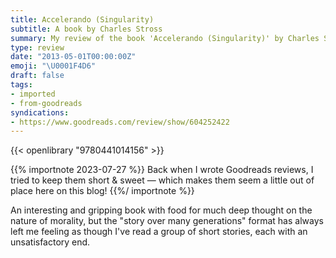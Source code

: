 ```yaml
---
title: Accelerando (Singularity)
subtitle: A book by Charles Stross
summary: My review of the book 'Accelerando (Singularity)' by Charles Stross
type: review
date: "2013-05-01T00:00:00Z"
emoji: "\U0001F4D6"
draft: false
tags:
- imported
- from-goodreads
syndications:
- https://www.goodreads.com/review/show/604252422
---
```


{{< openlibrary "9780441014156" >}}

{{% importnote 2023-07-27 %}}
Back when I wrote Goodreads reviews, I tried to keep them short & sweet — which makes them seem a little out of place here on this blog!
{{%/ importnote %}}

An interesting and gripping book with food for much deep thought on the nature of morality, but the "story over many generations" format has always left me feeling as though I've read a group of short stories, each with an unsatisfactory end.
